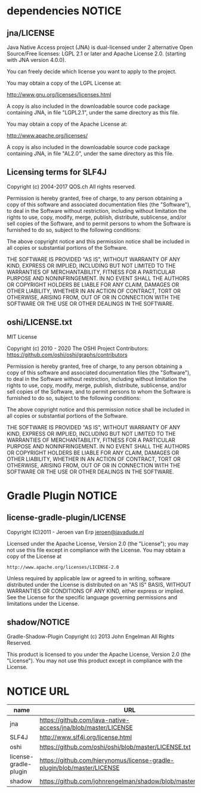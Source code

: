 # dependencies NOTICE

## jna/LICENSE
Java Native Access project (JNA) is dual-licensed under 2 
alternative Open Source/Free licenses: LGPL 2.1 or later and 
Apache License 2.0. (starting with JNA version 4.0.0). 

You can freely decide which license you want to apply to 
the project.

You may obtain a copy of the LGPL License at:

http://www.gnu.org/licenses/licenses.html

A copy is also included in the downloadable source code package
containing JNA, in file "LGPL2.1", under the same directory
as this file.

You may obtain a copy of the Apache License at:

http://www.apache.org/licenses/

A copy is also included in the downloadable source code package
containing JNA, in file "AL2.0", under the same directory
as this file.

## Licensing terms for SLF4J
 Copyright (c) 2004-2017 QOS.ch
 All rights reserved.

 Permission is hereby granted, free  of charge, to any person obtaining
 a  copy  of this  software  and  associated  documentation files  (the
 "Software"), to  deal in  the Software without  restriction, including
 without limitation  the rights to  use, copy, modify,  merge, publish,
 distribute,  sublicense, and/or sell  copies of  the Software,  and to
 permit persons to whom the Software  is furnished to do so, subject to
 the following conditions:
 
 The  above  copyright  notice  and  this permission  notice  shall  be
 included in all copies or substantial portions of the Software.
 
 THE  SOFTWARE IS  PROVIDED  "AS  IS", WITHOUT  WARRANTY  OF ANY  KIND,
 EXPRESS OR  IMPLIED, INCLUDING  BUT NOT LIMITED  TO THE  WARRANTIES OF
 MERCHANTABILITY,    FITNESS    FOR    A   PARTICULAR    PURPOSE    AND
 NONINFRINGEMENT. IN NO EVENT SHALL THE AUTHORS OR COPYRIGHT HOLDERS BE
 LIABLE FOR ANY CLAIM, DAMAGES OR OTHER LIABILITY, WHETHER IN AN ACTION
 OF CONTRACT, TORT OR OTHERWISE,  ARISING FROM, OUT OF OR IN CONNECTION
 WITH THE SOFTWARE OR THE USE OR OTHER DEALINGS IN THE SOFTWARE.
 
 ## oshi/LICENSE.txt
 MIT License
 
 Copyright (c) 2010 - 2020 The OSHI Project Contributors: https://github.com/oshi/oshi/graphs/contributors
 
 Permission is hereby granted, free of charge, to any person obtaining a copy
 of this software and associated documentation files (the "Software"), to deal
 in the Software without restriction, including without limitation the rights
 to use, copy, modify, merge, publish, distribute, sublicense, and/or sell
 copies of the Software, and to permit persons to whom the Software is
 furnished to do so, subject to the following conditions:
 
 The above copyright notice and this permission notice shall be included in all
 copies or substantial portions of the Software.
 
 THE SOFTWARE IS PROVIDED "AS IS", WITHOUT WARRANTY OF ANY KIND, EXPRESS OR
 IMPLIED, INCLUDING BUT NOT LIMITED TO THE WARRANTIES OF MERCHANTABILITY,
 FITNESS FOR A PARTICULAR PURPOSE AND NONINFRINGEMENT. IN NO EVENT SHALL THE
 AUTHORS OR COPYRIGHT HOLDERS BE LIABLE FOR ANY CLAIM, DAMAGES OR OTHER
 LIABILITY, WHETHER IN AN ACTION OF CONTRACT, TORT OR OTHERWISE, ARISING FROM,
 OUT OF OR IN CONNECTION WITH THE SOFTWARE OR THE USE OR OTHER DEALINGS IN THE
 SOFTWARE.

# Gradle Plugin NOTICE

## license-gradle-plugin/LICENSE
Copyright (C)2011 - Jeroen van Erp <jeroen@javadude.nl>

Licensed under the Apache License, Version 2.0 (the "License");
you may not use this file except in compliance with the License.
You may obtain a copy of the License at

    http://www.apache.org/licenses/LICENSE-2.0

Unless required by applicable law or agreed to in writing, software
distributed under the License is distributed on an "AS IS" BASIS,
WITHOUT WARRANTIES OR CONDITIONS OF ANY KIND, either express or implied.
See the License for the specific language governing permissions and
limitations under the License.


## shadow/NOTICE
Gradle-Shadow-Plugin
Copyright (c) 2013 John Engelman All Rights Reserved.

This product is licensed to you under the Apache License, Version 2.0 (the "License").
You may not use this product except in compliance with the License.

# NOTICE URL
|name|URL|
|----|----|
|jna|https://github.com/java-native-access/jna/blob/master/LICENSE|
|SLF4J|http://www.slf4j.org/license.html|
|oshi|https://github.com/oshi/oshi/blob/master/LICENSE.txt|
|license-gradle-plugin|https://github.com/hierynomus/license-gradle-plugin/blob/master/LICENSE|
|shadow|https://github.com/johnrengelman/shadow/blob/master/NOTICE|

